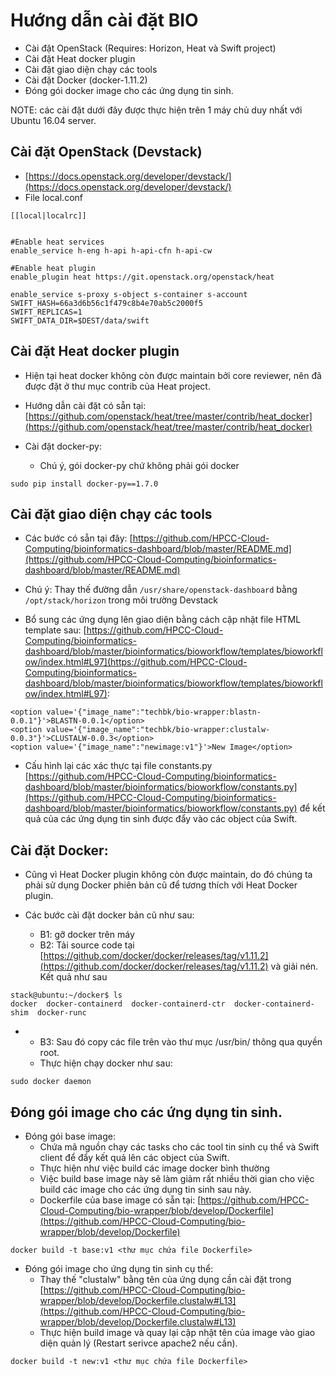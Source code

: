 # Hướng dẫn cài đặt BIO
-	Cài đặt OpenStack (Requires: Horizon, Heat và Swift project)
-	Cài đặt Heat docker plugin
-	Cài đặt giao diện chạy các tools
-	Cài đặt Docker (docker-1.11.2)
-	Đóng gói docker image cho các ứng dụng tin sinh.

NOTE: các cài đặt dưới đây được thực hiện trên 1 máy chủ duy nhất với Ubuntu 16.04 server.

## Cài đặt OpenStack (Devstack)

- 	[https://docs.openstack.org/developer/devstack/](https://docs.openstack.org/developer/devstack/)
-	File local.conf


```
[[local|localrc]]


#Enable heat services
enable_service h-eng h-api h-api-cfn h-api-cw

#Enable heat plugin
enable_plugin heat https://git.openstack.org/openstack/heat

enable_service s-proxy s-object s-container s-account
SWIFT_HASH=66a3d6b56c1f479c8b4e70ab5c2000f5
SWIFT_REPLICAS=1
SWIFT_DATA_DIR=$DEST/data/swift
```

## Cài đặt Heat docker plugin

- Hiện tại heat docker không còn được maintain bởi core reviewer, nên đã được đặt ở thư mục contrib của Heat project.
- Hướng dẫn cài đặt có sẵn tại: [https://github.com/openstack/heat/tree/master/contrib/heat_docker](https://github.com/openstack/heat/tree/master/contrib/heat_docker)

- Cài đặt docker-py:
	+ Chú ý, gói docker-py chứ không phải gói docker

```
sudo pip install docker-py==1.7.0
```

## Cài đặt giao diện chạy các tools

- Các bước có sẵn tại đây: [https://github.com/HPCC-Cloud-Computing/bioinformatics-dashboard/blob/master/README.md](https://github.com/HPCC-Cloud-Computing/bioinformatics-dashboard/blob/master/README.md)


- Chú ý: Thay thế đường dẫn `/usr/share/openstack-dashboard` bằng `/opt/stack/horizon` trong môi trường Devstack


- Bổ sung các ứng dụng lên giao diện bằng cách cập nhật file HTML template sau: [https://github.com/HPCC-Cloud-Computing/bioinformatics-dashboard/blob/master/bioinformatics/bioworkflow/templates/bioworkflow/index.html#L97](https://github.com/HPCC-Cloud-Computing/bioinformatics-dashboard/blob/master/bioinformatics/bioworkflow/templates/bioworkflow/index.html#L97):

```
<option value='{"image_name":"techbk/bio-wrapper:blastn-0.0.1"}'>BLASTN-0.0.1</option>
<option value='{"image_name":"techbk/bio-wrapper:clustalw-0.0.3"}'>CLUSTALW-0.0.3</option>
<option value='{"image_name":"newimage:v1"}'>New Image</option>
```

- Cấu hình lại các xác thực tại file constants.py [https://github.com/HPCC-Cloud-Computing/bioinformatics-dashboard/blob/master/bioinformatics/bioworkflow/constants.py](https://github.com/HPCC-Cloud-Computing/bioinformatics-dashboard/blob/master/bioinformatics/bioworkflow/constants.py) để kết quả của các ứng dụng tin sinh được đẩy vào các object của Swift.

## Cài đặt Docker:

- Cũng vì Heat Docker plugin không còn được maintain, do đó chúng ta phải sử dụng Docker phiên bản cũ để tương thích với Heat Docker plugin.

- Các bước cài đặt docker bản cũ như sau:
	+ B1: gỡ docker trên máy
	+ B2: Tải source code tại [https://github.com/docker/docker/releases/tag/v1.11.2](https://github.com/docker/docker/releases/tag/v1.11.2) và giải nén. Kết quả như sau

```
stack@ubuntu:~/docker$ ls
docker  docker-containerd  docker-containerd-ctr  docker-containerd-shim  docker-runc
```

+	
	+ B3: Sau đó copy các file trên vào thư mục /usr/bin/ thông qua quyền root.
	+ Thực hiện chạy docker như sau:

```
sudo docker daemon
```

## Đóng gói image cho các ứng dụng tin sinh.

- Đóng gói base image:
	+ Chứa mã nguồn chạy các tasks cho các tool tin sinh cụ thể và Swift client để đẩy kết quả lên các object của Swift.
	+ Thực hiện như việc build các image docker bình thường
	+ Việc build base image này sẽ làm giảm rất nhiều thời gian cho việc build các image cho các ứng dụng tin sinh sau này.
	+ Dockerfile của base image có sẵn tại: [https://github.com/HPCC-Cloud-Computing/bio-wrapper/blob/develop/Dockerfile](https://github.com/HPCC-Cloud-Computing/bio-wrapper/blob/develop/Dockerfile)

```
docker build -t base:v1 <thư mục chứa file Dockerfile>
```

- Đóng gói image cho ứng dụng tin sinh cụ thể:
	+ Thay thế "clustalw" bằng tên của ứng dụng cần cài đặt trong [https://github.com/HPCC-Cloud-Computing/bio-wrapper/blob/develop/Dockerfile.clustalw#L13](https://github.com/HPCC-Cloud-Computing/bio-wrapper/blob/develop/Dockerfile.clustalw#L13)
	+ Thực hiện build image và quay lại cập nhật tên của image vào giao diện quản lý (Restart serivce apache2 nếu cần).

```
docker build -t new:v1 <thư mục chứa file Dockerfile>
```

